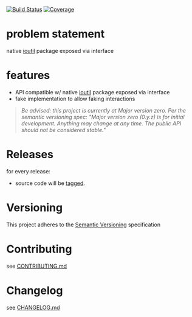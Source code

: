 [![Build Status](https://travis-ci.org/golang-interfaces/vioutil.svg?branch=master)](https://travis-ci.org/golang-interfaces/vioutil)
[![Coverage](https://codecov.io/gh/golang-interfaces/vioutil/branch/master/graph/badge.svg)](https://codecov.io/gh/golang-interfaces/vioutil)

# problem statement

native [ioutil](https://golang.org/pkg/io/ioutil/) package exposed via interface

# features

- API compatible w/ native [ioutil](https://golang.org/pkg/io/ioutil/) package exposed via interface
- fake implementation to allow faking interactions

> *Be advised: this project is currently at Major version zero. Per the
> semantic versioning spec: "Major version zero (0.y.z) is for initial
> development. Anything may change at any time. The public API should
> not be considered stable."*

# Releases

for every release:

- source code will be [tagged](https://github.com/golang-interfaces/vioutil/tags).

# Versioning

This project adheres to the [Semantic Versioning](http://semver.org/)
specification

# Contributing

see [CONTRIBUTING.md](CONTRIBUTING.md)

# Changelog

see [CHANGELOG.md](CHANGELOG.md)
